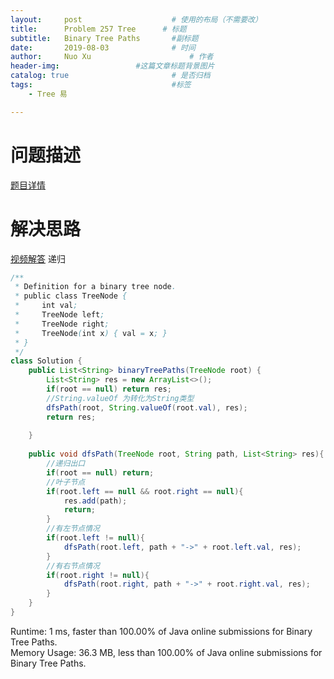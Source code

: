 ```yaml
---
layout:     post   				    # 使用的布局（不需要改）
title:      Problem 257 Tree      # 标题 
subtitle:   Binary Tree Paths       #副标题
date:       2019-08-03				# 时间
author:     Nuo Xu 						# 作者
header-img:              	#这篇文章标题背景图片
catalog: true 						# 是否归档
tags:								#标签
    - Tree 易

---
```

# 问题描述
[题目详情](https://leetcode.com/problems/binary-tree-paths/)
# 解决思路
[视频解答](https://www.youtube.com/watch?v=swG70SQBJ-A)  递归
```java
/**
 * Definition for a binary tree node.
 * public class TreeNode {
 *     int val;
 *     TreeNode left;
 *     TreeNode right;
 *     TreeNode(int x) { val = x; }
 * }
 */
class Solution {
    public List<String> binaryTreePaths(TreeNode root) {
        List<String> res = new ArrayList<>();
        if(root == null) return res;
        //String.valueOf 为转化为String类型
        dfsPath(root, String.valueOf(root.val), res);
        return res;
            
    }
    
    public void dfsPath(TreeNode root, String path, List<String> res){
        //递归出口
        if(root == null) return;
        //叶子节点
        if(root.left == null && root.right == null){
            res.add(path);
            return;
        }
        //有左节点情况
        if(root.left != null){
            dfsPath(root.left, path + "->" + root.left.val, res);
        }
        //有右节点情况
        if(root.right != null){
            dfsPath(root.right, path + "->" + root.right.val, res);
        }
    }
}
```
Runtime: 1 ms, faster than 100.00% of Java online submissions for Binary Tree Paths.  
Memory Usage: 36.3 MB, less than 100.00% of Java online submissions for Binary Tree Paths.
